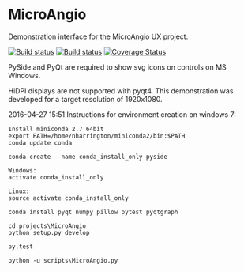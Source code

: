 # MicroAngio
Demonstration interface for the MicroAngio UX project.

[![Build status](https://api.travis-ci.org/WasatchPhotonics/MicroAngio.svg?branch=master)](https://travis-ci.org/WasatchPhotonics/MicroAngio)
[![Build status](https://ci.appveyor.com/api/projects/status/cqsxoj43q9v5jc16/branch/master?svg=true)](https://ci.appveyor.com/project/NathanHarrington/microangio/branch/master)
[![Coverage Status](https://coveralls.io/repos/github/WasatchPhotonics/MicroAngio/badge.svg?branch=master)](https://coveralls.io/github/WasatchPhotonics/MicroAngio?branch=master)



PySide and PyQt are required to show svg icons on controls on MS
Windows.

HiDPI displays are not supported with pyqt4. This demonstration was
developed for a target resolution of 1920x1080.


2016-04-27 15:51 Instructions for environment creation on windows 7:

    Install miniconda 2.7 64bit
    export PATH=/home/nharrington/miniconda2/bin:$PATH
    conda update conda

    conda create --name conda_install_only pyside

    Windows:
    activate conda_install_only

    Linux:
    source activate conda_install_only

    conda install pyqt numpy pillow pytest pyqtgraph
    
    cd projects\MicroAngio
    python setup.py develop

    py.test

    python -u scripts\MicroAngio.py
